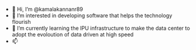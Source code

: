 - 👋 Hi, I’m @kamalakannanr89
- 👀 I’m interested in developing software that helps the technology flourish
- 🌱 I’m currently learning the IPU infrastructure to make the data center to adopt the evoloution of data driven at high speed
- 📫 

<!---
kamalakannanr89/kamalakannanr89 is a ✨ special ✨ repository because its `README.md` (this file) appears on your GitHub profile.
You can click the Preview link to take a look at your changes.
--->
